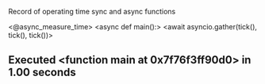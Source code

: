 Record of operating time sync and async functions


<@async_measure_time>
<async def main():>
    <await asyncio.gather(tick(), tick(), tick())>
   
  
   Executed <function main at 0x7f76f3ff90d0> in 1.00 seconds
   ---

